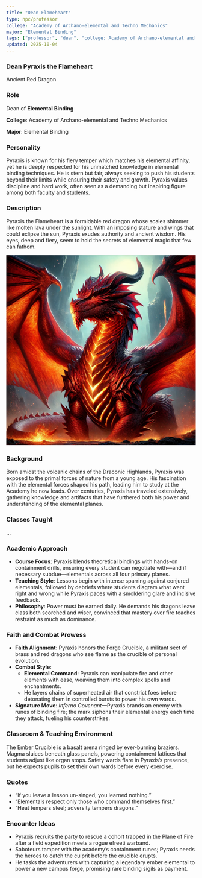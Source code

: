 ```yaml
---
title: "Dean Flameheart"
type: npc/professor
college: "Academy of Archano-elemental and Techno Mechanics"
major: "Elemental Binding"
tags: ["professor", "dean", "college: Academy of Archano-elemental and Techno Mechanics", "major: Elemental Binding","variant:red"]
updated: 2025-10-04
---
```


### Dean Pyraxis the Flameheart

Ancient Red Dragon

### Role

Dean of **Elemental Binding**

**College**: Academy of Archano-elemental and Techno Mechanics

**Major**: Elemental Binding

### Personality

Pyraxis is known for his fiery temper which matches his elemental affinity, yet he is deeply respected for his unmatched knowledge in elemental binding techniques. He is stern but fair, always seeking to push his students beyond their limits while ensuring their safety and growth. Pyraxis values discipline and hard work, often seen as a demanding but inspiring figure among both faculty and students.

### Description

Pyraxis the Flameheart is a formidable red dragon whose scales shimmer like molten lava under the sunlight. With an imposing stature and wings that could eclipse the sun, Pyraxis exudes authority and ancient wisdom. His eyes, deep and fiery, seem to hold the secrets of elemental magic that few can fathom.

![41F9EE4D-3EFB-437F-A369-B9D20C8B5913](/assets/images/41F9EE4D-3EFB-437F-A369-B9D20C8B5913.webp)

### Background

Born amidst the volcanic chains of the Draconic Highlands, Pyraxis was exposed to the primal forces of nature from a young age. His fascination with the elemental forces shaped his path, leading him to study at the Academy he now leads. Over centuries, Pyraxis has traveled extensively, gathering knowledge and artifacts that have furthered both his power and understanding of the elemental planes.

### Classes Taught

...

### Academic Approach

- **Course Focus**: Pyraxis blends theoretical bindings with hands-on containment drills, ensuring every student can negotiate with—and if necessary subdue—elementals across all four primary planes.
- **Teaching Style**: Lessons begin with intense sparring against conjured elementals, followed by debriefs where students diagram what went right and wrong while Pyraxis paces with a smoldering glare and incisive feedback.
- **Philosophy**: Power must be earned daily. He demands his dragons leave class both scorched and wiser, convinced that mastery over fire teaches restraint as much as dominance.

### Faith and Combat Prowess

- **Faith Alignment**: Pyraxis honors the Forge Crucible, a militant sect of brass and red dragons who see flame as the crucible of personal evolution.
- **Combat Style**:
  - **Elemental Command**: Pyraxis can manipulate fire and other elements with ease, weaving them into complex spells and enchantments.
  - He layers chains of superheated air that constrict foes before detonating them in controlled bursts to power his own wards.
- **Signature Move**: *Inferno Covenant*—Pyraxis brands an enemy with runes of binding fire; the mark siphons their elemental energy each time they attack, fueling his counterstrikes.

### Classroom & Teaching Environment

The Ember Crucible is a basalt arena ringed by ever-burning braziers. Magma sluices beneath glass panels, powering containment lattices that students adjust like organ stops. Safety wards flare in Pyraxis’s presence, but he expects pupils to set their own wards before every exercise.

### Quotes

- “If you leave a lesson un-singed, you learned nothing.”
- “Elementals respect only those who command themselves first.”
- “Heat tempers steel; adversity tempers dragons.”

### Encounter Ideas

- Pyraxis recruits the party to rescue a cohort trapped in the Plane of Fire after a field expedition meets a rogue efreeti warband.
- Saboteurs tamper with the academy’s containment runes; Pyraxis needs the heroes to catch the culprit before the crucible erupts.
- He tasks the adventurers with capturing a legendary ember elemental to power a new campus forge, promising rare binding sigils as payment.
